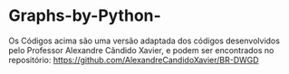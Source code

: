 # Graphs-by-Python-
Os Códigos acima são uma versão adaptada dos códigos desenvolvidos pelo Professor Alexandre Cândido Xavier, e podem ser encontrados no repositório: https://github.com/AlexandreCandidoXavier/BR-DWGD
